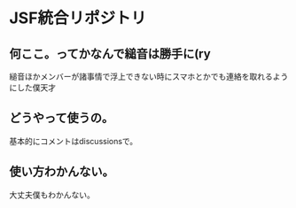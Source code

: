 # JSF統合リポジトリ
## 何ここ。ってかなんで縋音は勝手に(ry
縋音ほかメンバーが諸事情で浮上できない時にスマホとかでも連絡を取れるようにした僕天才

## どうやって使うの。
基本的にコメントはdiscussionsで。

## 使い方わかんない。
大丈夫僕もわかんない。

